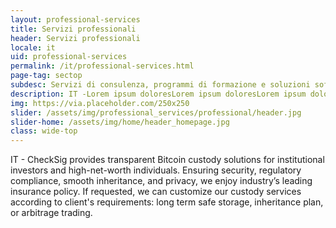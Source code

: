 ```yaml
---
layout: professional-services
title: Servizi professionali
header: Servizi professionali
locale: it
uid: professional-services
permalink: /it/professional-services.html
page-tag: sectop
subdesc: Servizi di consulenza, programmi di formazione e soluzioni software
description: IT -Lorem ipsum doloresLorem ipsum doloresLorem ipsum doloresLorem ipsum doloresLorem ipsum doloresLorem ipsum doloresLorem ipsum doloresLorem ipsum doloresLorem ipsum doloresLorem ipsum doloresLorem ipsum doloresLorem ipsum doloresLorem ipsum doloresLorem ipsum doloresLorem ipsum doloresLorem ipsum doloresLorem ipsum dolores
img: https://via.placeholder.com/250x250
slider: /assets/img/professional_services/professional/header.jpg
slider-home: /assets/img/home/header_homepage.jpg
class: wide-top
---
```


IT - CheckSig provides transparent Bitcoin custody solutions for institutional investors and high-net-worth individuals. Ensuring security, regulatory compliance, smooth inheritance, and privacy, we enjoy industry’s leading insurance policy. If requested, we can customize our custody services according to client's requirements: long term safe storage, inheritance plan, or arbitrage trading.
